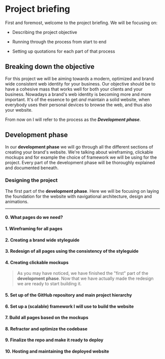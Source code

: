 # Project briefing

First and foremost, welcome to the project briefing. We will be focusing on:

* Describing the project objective

* Running through the process from start to end

* Setting up quotations for each part of that process

## Breaking down the objective

For this project we will be aiming towards a modern, optimized and brand wide consistent web identity for your business. Our objective should be to have a cohesive mass that works well for both your clients and your business. Nowadays a brand's web identity is becoming more and more important. It's of the essence to get _and_ maintain a solid website, when everybody uses their personal devices to browse the web, and thus also your website.

From now on I will refer to the process as the **_Development phase_**.

## Development phase

In our **development phase** we will go through all the different sections of creating your brand's website. We're talking about wireframing, clickable mockups and for example the choice of framework we will be using for the project. Every part of the development phase will be thoroughly explained and documented beneath.

### Designing the project

The first part of the **development phase**. Here we will be focusing on laying the foundation for the website with navigational architecture, design and animations.

---

#### 0. What pages do we need?

#### 1. Wireframing for all pages

#### 2. Creating a brand wide styleguide

#### 3. Redesign of all pages using the consistency of the styleguide

#### 4. Creating clickable mockups

>As you may have noticed, we have finished the "first" part of the **development phase**. Now that we have actually made the redesign we are ready to start building it.

#### 5. Set up of the GitHub repository and main project hierarchy

#### 6. Set up a (scalable) framework I will use to build the website

#### 7. Build all pages based on the mockups

#### 8. Refractor and optimize the codebase

#### 9. Finalize the repo and make it ready to deploy

#### 10. Hosting and  maintaining the deployed website
